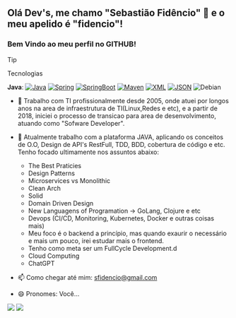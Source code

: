 ## Olá Dev's, me chamo "Sebastião Fidêncio" 👋 e o meu apelido é "fidencio"!
### Bem Vindo ao meu perfil no GITHUB!

>[!TIP]
> Tecnologias

 **Java**: 
  [![Java](https://img.shields.io/badge/Java-orange?style=flat&logo=java&logoColor=white&link=https://github.com/Quananhle/OOP-JAVA-and-Android-App-Developer)](https://github.com/Quananhle/OOP-JAVA-and-Android-App-Developer) 
  [![Spring](https://img.shields.io/badge/-Spring-lightgray?style=flat&logo=spring&link=https://github.com/Quananhle/Java-Web-Developer)](https://github.com/Quananhle/Java-Web-Developer)
  [![SpringBoot](https://img.shields.io/badge/-Springboot-black?style=flat&logo=springboot&link=https://github.com/Quananhle/Java-Web-Developer)](https://github.com/Quananhle/Java-Web-Developer)
  [![Maven](https://img.shields.io/badge/Maven-C71A36?style=flat&logo=apache-maven&link=hhttps://github.com/Quananhle/Java-Web-Developer)](https://github.com/Quananhle/Java-Web-Developer) 
  [![XML](https://img.shields.io/badge/-XML-orange?style=flat&logo=xml&link=https://github.com/Quananhle/Java-Web-Developer)](https://github.com/Quananhle/Java-Web-Developer)
  [![JSON](https://img.shields.io/badge/-JSON-lightgray?style=flat&logo=json&link=https://github.com/Quananhle/Java-Web-Developer)](https://github.com/Quananhle/Java-Web-Developer)
  ![Debian](https://img.shields.io/badge/Debian-D70A53?style=for-the-badge&logo=debian&logoColor=white)



- 🔭 Trabalho com TI profissionalmente desde 2005, onde atuei por longos anos na area de infraestrutura de TI(Linux,Redes e etc), e a partir de 2018, iniciei o processo de transicao para area de desenvolvimento, atuando como "Sofware Developer".

- 🌱 Atualmente trabalho com a plataforma JAVA, aplicando os conceitos de  O.O, Design de API's RestFull, TDD, BDD, cobertura de código e etc. Tenho focado ultimamente nos assuntos abaixo: 
   - The Best Praticies
   - Design Patterns
   - Microservices vs Monolithic
   - Clean Arch
   - Solid
   - Domain Driven Design
   - New Languagens of Programation -> GoLang, Clojure e etc
   - Devops (CI/CD, Monitoring, Kubernetes, Docker e outras coisas mais) 
   - Meu foco é o backend a princípio, mas quando exaurir o necessário e mais um pouco, irei estudar mais o frontend.
   - Tenho como meta ser um FullCycle Development.d
   - Cloud Computing 
   - ChatGPT

- 📫 Como chegar até mim: sfidencio@gmail.com
- 😄 Pronomes: Você...

<div>
<a href = "mailto:sfidencio@gmail.com"><img src="https://img.shields.io/badge/Gmail-D14836?style=for-the-badge&logo=gmail&logoColor=white" target="_blank"></a>
<a href="https://www.linkedin.com/in/sebastião-fidêncio-0222a9175" target="_blank"><img src="https://img.shields.io/badge/-LinkedIn-%230077B5?style=for-the-badge&logo=linkedin&logoColor=white" target="_blank"></a>   
</div>

<!--
**sfidencio/sfidencio** is a ✨ _special_ ✨ repository because its `README.md` (this file) appears on your GitHub profile.




- 👯 I’m looking to collaborate on ...
- 🤔 I’m looking for help with ...
- 💬 Ask me about ...
- 📫 How to reach me: ...
- 😄 Pronouns: ...
- ⚡ Fun fact: ...
-->
